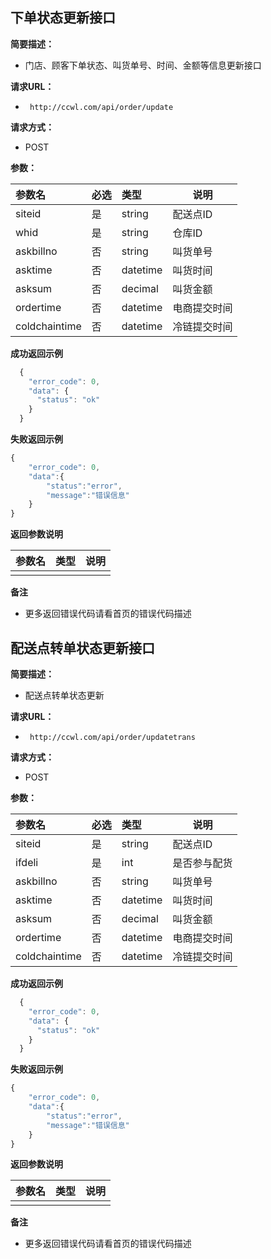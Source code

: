 ## 下单状态更新接口

**简要描述：** 

- 门店、顾客下单状态、叫货单号、时间、金额等信息更新接口

**请求URL：** 

- ` http://ccwl.com/api/order/update`

**请求方式：**

- POST 

**参数：** 

| 参数名        | 必选 | 类型     | 说明         |
| :------------ | :--- | :------- | ------------ |
| siteid        | 是   | string   | 配送点ID     |
| whid          | 是   | string   | 仓库ID       |
| askbillno     | 否   | string   | 叫货单号     |
| asktime       | 否   | datetime | 叫货时间     |
| asksum        | 否   | decimal  | 叫货金额     |
| ordertime     | 否   | datetime | 电商提交时间 |
| coldchaintime | 否   | datetime | 冷链提交时间 |

 **成功返回示例**
``` javascript
  {
    "error_code": 0,
    "data": {
      "status": "ok"
    }
  }
```
**失败返回示例**

``` javascript
{
    "error_code": 0,
    "data":{
        "status":"error",
        "message":"错误信息"
    }
}
```

 **返回参数说明** 

| 参数名 | 类型 | 说明 |
| :----- | :--- | ---- |
|        |      |      |

 **备注** 

- 更多返回错误代码请看首页的错误代码描述

  

## 配送点转单状态更新接口
**简要描述：** 

- 配送点转单状态更新

**请求URL：** 
- ` http://ccwl.com/api/order/updatetrans`

**请求方式：**

- POST 

**参数：** 

| 参数名        | 必选 | 类型     | 说明         |
| :------------ | :--- | :------- | ------------ |
| siteid        | 是   | string   | 配送点ID     |
| ifdeli        | 是   | int      | 是否参与配货 |
| askbillno     | 否   | string   | 叫货单号     |
| asktime       | 否   | datetime | 叫货时间     |
| asksum        | 否   | decimal  | 叫货金额     |
| ordertime     | 否   | datetime | 电商提交时间 |
| coldchaintime | 否   | datetime | 冷链提交时间 |

 **成功返回示例**
``` javascript
  {
    "error_code": 0,
    "data": {
      "status": "ok"
    }
  }
```
**失败返回示例**

``` javascript
{
    "error_code": 0,
    "data":{
        "status":"error",
        "message":"错误信息"
    }
}
```

 **返回参数说明** 

| 参数名 | 类型 | 说明 |
| :----- | :--- | ---- |
|        |      |      |

 **备注** 

- 更多返回错误代码请看首页的错误代码描述